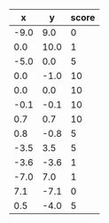 |  x   |  y   | score |
|------|------|-------|
| -9.0 | 9.0  | 0     |
| 0.0  | 10.0 | 1     |
| -5.0 | 0.0  | 5     |
| 0.0  | -1.0 | 10    |
| 0.0  | 0.0  | 10    |
| -0.1 | -0.1 | 10    |
| 0.7  | 0.7  | 10    |
| 0.8  | -0.8 | 5     |
| -3.5 | 3.5  | 5     |
| -3.6 | -3.6 | 1     |
| -7.0 | 7.0  | 1     |
| 7.1  | -7.1 | 0     |
| 0.5  | -4.0 | 5     |
